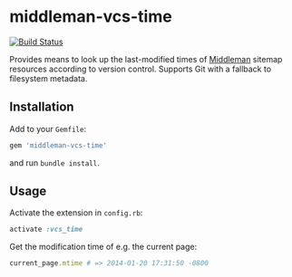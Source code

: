 # middleman-vcs-time

[![Build Status][build-status-badge]][build-status]

Provides means to look up the last-modified times of [Middleman][] sitemap
resources according to version control. Supports Git with a fallback to
filesystem metadata.

## Installation

Add to your `Gemfile`:

```ruby
gem 'middleman-vcs-time'
```

and run `bundle install`.

## Usage

Activate the extension in `config.rb`:

```ruby
activate :vcs_time
```

Get the modification time of e.g. the current page:

```ruby
current_page.mtime # => 2014-01-20 17:31:50 -0800
```


  [build-status]: https://travis-ci.org/AndrewKvalheim/middleman-vcs-time
  [build-status-badge]: https://travis-ci.org/AndrewKvalheim/middleman-vcs-time.svg?branch=middleman-v4
  [middleman]: http://middlemanapp.com/
